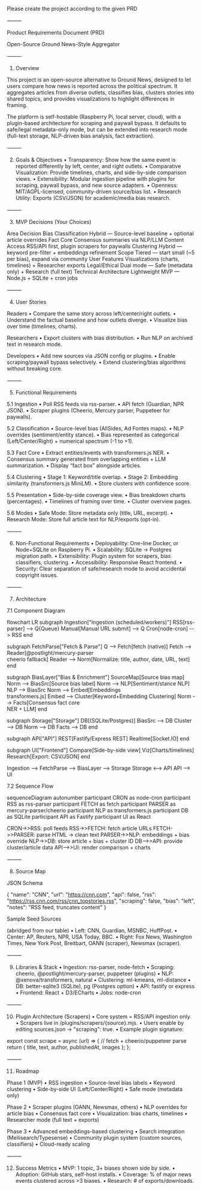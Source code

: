 Please create the project according to the given PRD

⸻

Product Requirements Document (PRD)

Open-Source Ground News–Style Aggregator

⸻

1. Overview

This project is an open-source alternative to Ground News, designed to let users compare how news is reported across the political spectrum. It aggregates articles from diverse outlets, classifies bias, clusters stories into shared topics, and provides visualizations to highlight differences in framing.

The platform is self-hostable (Raspberry Pi, local server, cloud), with a plugin-based architecture for scraping and paywall bypass. It defaults to safe/legal metadata-only mode, but can be extended into research mode (full-text storage, NLP-driven bias analysis, fact extraction).

⸻

2. Goals & Objectives
	•	Transparency: Show how the same event is reported differently by left, center, and right outlets.
	•	Comparative Visualization: Provide timelines, charts, and side-by-side comparison views.
	•	Extensibility: Modular ingestion pipeline with plugins for scraping, paywall bypass, and new source adapters.
	•	Openness: MIT/AGPL-licensed, community-driven source/bias list.
	•	Research Utility: Exports (CSV/JSON) for academic/media bias research.

⸻

3. MVP Decisions (Your Choices)

Area	Decision
Bias Classification	Hybrid — Source-level baseline + optional article overrides
Fact Core	Consensus summaries via NLP/LLM
Content Access	RSS/API first, plugin scrapers for paywalls
Clustering	Hybrid — keyword pre-filter + embeddings refinement
Scope	Tiered — start small (~5 per bias), expand via community
User Features	Visualizations (charts, timelines) + Researcher exports
Legal/Ethical	Dual mode — Safe (metadata only) + Research (full text)
Technical Architecture	Lightweight MVP — Node.js + SQLite + cron jobs


⸻

4. User Stories

Readers
	•	Compare the same story across left/center/right outlets.
	•	Understand the factual baseline and how outlets diverge.
	•	Visualize bias over time (timelines, charts).

Researchers
	•	Export clusters with bias distribution.
	•	Run NLP on archived text in research mode.

Developers
	•	Add new sources via JSON config or plugins.
	•	Enable scraping/paywall bypass selectively.
	•	Extend clustering/bias algorithms without breaking core.

⸻

5. Functional Requirements

5.1 Ingestion
	•	Poll RSS feeds via rss-parser.
	•	API fetch (Guardian, NPR JSON).
	•	Scraper plugins (Cheerio, Mercury parser, Puppeteer for paywalls).

5.2 Classification
	•	Source-level bias (AllSides, Ad Fontes maps).
	•	NLP overrides (sentiment/entity stance).
	•	Bias represented as categorical (Left/Center/Right) + numerical spectrum (-1 to +1).

5.3 Fact Core
	•	Extract entities/events with transformers.js NER.
	•	Consensus summary generated from overlapping entities + LLM summarization.
	•	Display “fact box” alongside articles.

5.4 Clustering
	•	Stage 1: Keyword/title overlap.
	•	Stage 2: Embedding similarity (transformers.js MiniLM).
	•	Store clusters with confidence score.

5.5 Presentation
	•	Side-by-side coverage view.
	•	Bias breakdown charts (percentages).
	•	Timelines of framing over time.
	•	Cluster overview pages.

5.6 Modes
	•	Safe Mode: Store metadata only (title, URL, excerpt).
	•	Research Mode: Store full article text for NLP/exports (opt-in).

⸻

6. Non-Functional Requirements
	•	Deployability: One-line Docker, or Node+SQLite on Raspberry Pi.
	•	Scalability: SQLite → Postgres migration path.
	•	Extensibility: Plugin system for scrapers, bias classifiers, clustering.
	•	Accessibility: Responsive React frontend.
	•	Security: Clear separation of safe/research mode to avoid accidental copyright issues.

⸻

7. Architecture

7.1 Component Diagram

flowchart LR
  subgraph Ingestion["Ingestion (scheduled/workers)"]
    RSS[rss-parser] --> Q{Queue}
    Manual[Manual URL submit] --> Q
    Cron[node-cron] --> RSS
  end

  subgraph FetchParse["Fetch & Parse"]
    Q --> Fetch[fetch (native)]
    Fetch --> Reader[@postlight/mercury-parser<br/>cheerio fallback]
    Reader --> Norm[Normalize: title, author, date, URL, text]
  end

  subgraph BiasLayer["Bias & Enrichment"]
    SourceMap[Source bias map]
    Norm --> BiasSrc[Source bias label]
    Norm --> NLP[Sentiment/stance NLP]
    NLP --> BiasSrc
    Norm --> Embed[Embeddings<br/>transformers.js]
    Embed --> Cluster[Keyword+Embedding Clustering]
    Norm --> Facts[Consensus fact core<br/>NER + LLM]
  end

  subgraph Storage["Storage"]
    DB[(SQLite/Postgres)]
    BiasSrc --> DB
    Cluster --> DB
    Norm --> DB
    Facts --> DB
  end

  subgraph API["API"]
    REST[Fastify/Express REST]
    Realtime[Socket.IO]
  end

  subgraph UI["Frontend"]
    Compare[Side-by-side view]
    Viz[Charts/timelines]
    Research[Export: CSV/JSON]
  end

  Ingestion --> FetchParse --> BiasLayer --> Storage
  Storage <--> API
  API --> UI

7.2 Sequence Flow

sequenceDiagram
  autonumber
  participant CRON as node-cron
  participant RSS as rss-parser
  participant FETCH as fetch
  participant PARSER as mercury-parser/cheerio
  participant NLP as transformers.js
  participant DB as SQLite
  participant API as Fastify
  participant UI as React

  CRON->>RSS: poll feeds
  RSS->>FETCH: fetch article URLs
  FETCH->>PARSER: parse HTML → clean text
  PARSER->>NLP: embeddings + bias override
  NLP->>DB: store article + bias + cluster ID
  DB-->>API: provide cluster/article data
  API-->>UI: render comparison + charts


⸻

8. Source Map

JSON Schema

{
  "name": "CNN",
  "url": "https://cnn.com",
  "api": false,
  "rss": "https://rss.cnn.com/rss/cnn_topstories.rss",
  "scraping": false,
  "bias": "left",
  "notes": "RSS feed, truncates content"
}

Sample Seed Sources

(abridged from our table)
	•	Left: CNN, Guardian, MSNBC, HuffPost.
	•	Center: AP, Reuters, NPR, USA Today, BBC.
	•	Right: Fox News, Washington Times, New York Post, Breitbart, OANN (scraper), Newsmax (scraper).

⸻

9. Libraries & Stack
	•	Ingestion: rss-parser, node-fetch
	•	Scraping: cheerio, @postlight/mercury-parser, puppeteer (plugins)
	•	NLP: @xenova/transformers, natural
	•	Clustering: ml-kmeans, ml-distance
	•	DB: better-sqlite3 (SQLite), pg (Postgres option)
	•	API: fastify or express
	•	Frontend: React + D3/ECharts
	•	Jobs: node-cron

⸻

10. Plugin Architecture (Scrapers)
	•	Core system = RSS/API ingestion only.
	•	Scrapers live in /plugins/scrapers/{source}.mjs.
	•	Users enable by editing sources.json → "scraping": true.
	•	Example plugin signature:

export const scrape = async (url) => {
  // fetch + cheerio/puppeteer parse
  return {
    title,
    text,
    author,
    publishedAt,
    images
  };
};


⸻

11. Roadmap

Phase 1 (MVP)
	•	RSS ingestion
	•	Source-level bias labels
	•	Keyword clustering
	•	Side-by-side UI (Left/Center/Right)
	•	Safe mode (metadata only)

Phase 2
	•	Scraper plugins (OANN, Newsmax, others)
	•	NLP overrides for article bias
	•	Consensus fact core
	•	Visualization: bias charts, timelines
	•	Researcher mode (full text + exports)

Phase 3
	•	Advanced embeddings-based clustering
	•	Search integration (Meilisearch/Typesense)
	•	Community plugin system (custom sources, classifiers)
	•	Cloud-ready scaling

⸻

12. Success Metrics
	•	MVP: 1 topic, 3+ biases shown side by side.
	•	Adoption: GitHub stars, self-host installs.
	•	Coverage: % of major news events clustered across >3 biases.
	•	Research: # of exports/downloads.